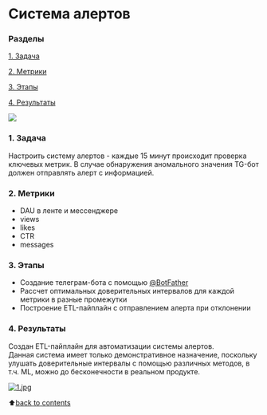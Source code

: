 # __Система алертов__

### __Разделы__
[1. Задача]()<br>

[2. Метрики]()<br>

[3. Этапы]()<br>

[4. Результаты]()<br>

![](https://www.virtualmetric.com/blog/wp-content/uploads/2021/03/Blog-post-37_2.jpg)

### __1. Задача__
Настроить систему алертов - каждые 15 минут происходит проверка ключевых метрик. В случае обнаружения аномального значения TG-бот должен отправлять алерт с информацией.

### __2. Метрики__
- DAU в ленте и мессенджере
- views
- likes
- CTR 
- messages

### __3. Этапы__
- Создание телеграм-бота с помощью [@BotFather](https://t.me/BotFather)
- Рассчет оптимальных доверительных интервалов для каждой метрики в разные промежутки
- Построение ETL-пайплайн с отправлением алерта при отклонении 

### __4. Результаты__
Создан ETL-пайплайн для автоматизации системы алертов.  
Данная система имеет только демонстративное назначение, поскольку улушать доверительные интервалы с помощью различных методов, в т.ч. ML, можно до бесконечности в реальном продукте.

[![1.jpg](https://i.postimg.cc/kgcJpcPv/1.jpg)](https://postimg.cc/DSS3W1ZS)

:arrow_up:[back to contents]()
